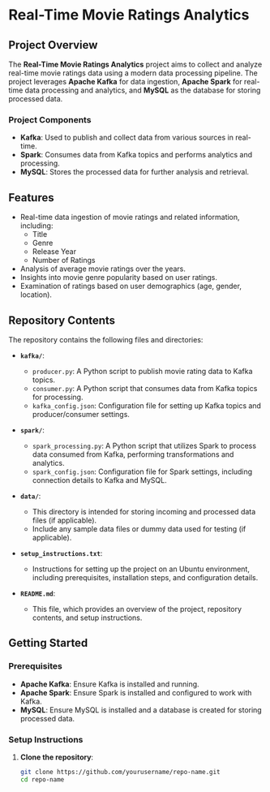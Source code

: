 # Real-Time Movie Ratings Analytics

## Project Overview

The **Real-Time Movie Ratings Analytics** project aims to collect and analyze real-time movie ratings data using a modern data processing pipeline. The project leverages **Apache Kafka** for data ingestion, **Apache Spark** for real-time data processing and analytics, and **MySQL** as the database for storing processed data.

### Project Components
- **Kafka**: Used to publish and collect data from various sources in real-time.
- **Spark**: Consumes data from Kafka topics and performs analytics and processing.
- **MySQL**: Stores the processed data for further analysis and retrieval.

## Features

- Real-time data ingestion of movie ratings and related information, including:
  - Title
  - Genre
  - Release Year
  - Number of Ratings
- Analysis of average movie ratings over the years.
- Insights into movie genre popularity based on user ratings.
- Examination of ratings based on user demographics (age, gender, location).

## Repository Contents

The repository contains the following files and directories:

- **`kafka/`**:
  - `producer.py`: A Python script to publish movie rating data to Kafka topics.
  - `consumer.py`: A Python script that consumes data from Kafka topics for processing.
  - `kafka_config.json`: Configuration file for setting up Kafka topics and producer/consumer settings.

- **`spark/`**:
  - `spark_processing.py`: A Python script that utilizes Spark to process data consumed from Kafka, performing transformations and analytics.
  - `spark_config.json`: Configuration file for Spark settings, including connection details to Kafka and MySQL.

- **`data/`**:
  - This directory is intended for storing incoming and processed data files (if applicable).
  - Include any sample data files or dummy data used for testing (if applicable).

- **`setup_instructions.txt`**:
  - Instructions for setting up the project on an Ubuntu environment, including prerequisites, installation steps, and configuration details.

- **`README.md`**: 
  - This file, which provides an overview of the project, repository contents, and setup instructions.

## Getting Started

### Prerequisites

- **Apache Kafka**: Ensure Kafka is installed and running.
- **Apache Spark**: Ensure Spark is installed and configured to work with Kafka.
- **MySQL**: Ensure MySQL is installed and a database is created for storing processed data.

### Setup Instructions

1. **Clone the repository**:
   ```bash
   git clone https://github.com/yourusername/repo-name.git
   cd repo-name

